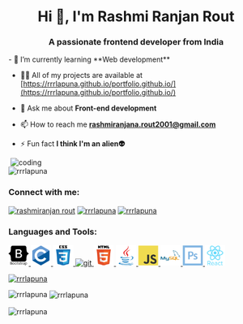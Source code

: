 <h1 align="center">Hi 👋, I'm Rashmi Ranjan Rout</h1>
<h3 align="center">A passionate frontend developer from India</h3>
- 🌱 I’m currently learning **Web development**

- 👨‍💻 All of my projects are available at [https://rrrlapuna.github.io/portfolio.github.io/](https://rrrlapuna.github.io/portfolio.github.io/)

- 💬 Ask me about **Front-end development**

- 📫 How to reach me **rashmiranjana.rout2001@gmail.com**

- ⚡ Fun fact **I think I'm an alien👽**
<img align="right" alt="coding" width="500px" src="https://cdn.myportfolio.com/2fcfcb103788251450a8304378dffded/a62c047f-8369-493c-ab14-71ef51bebc55_rw_1200.gif?h=e8c7ce55b326319eaca316cc1e74518f">

<p align="left"> <img src="https://komarev.com/ghpvc/?username=rrrlapuna&label=Profile%20views&color=0e75b6&style=flat" alt="rrrlapuna" /> </p>



<h3 align="left">Connect with me:</h3>
<p align="left">
<a href="www.linkedin.com/in/techrashmi
" target="blank"><img align="center" src="https://raw.githubusercontent.com/rahuldkjain/github-profile-readme-generator/master/src/images/icons/Social/linked-in-alt.svg" alt="rashmiranjan rout" height="30" width="40" /></a>
<a href="https://instagram.com/rrrlapuna" target="blank"><img align="center" src="https://raw.githubusercontent.com/rahuldkjain/github-profile-readme-generator/master/src/images/icons/Social/instagram.svg" alt="rrrlapuna" height="30" width="40" /></a>
<a href="https://www.leetcode.com/rrrlapuna" target="blank"><img align="center" src="https://raw.githubusercontent.com/rahuldkjain/github-profile-readme-generator/master/src/images/icons/Social/leet-code.svg" alt="rrrlapuna" height="30" width="40" /></a>
</p>

<h3 align="left">Languages and Tools:</h3>
<p align="left"> <a href="https://getbootstrap.com" target="_blank" rel="noreferrer"> <img src="https://raw.githubusercontent.com/devicons/devicon/master/icons/bootstrap/bootstrap-plain-wordmark.svg" alt="bootstrap" width="40" height="40"/> </a> <a href="https://www.cprogramming.com/" target="_blank" rel="noreferrer"> <img src="https://raw.githubusercontent.com/devicons/devicon/master/icons/c/c-original.svg" alt="c" width="40" height="40"/> </a> <a href="https://www.w3schools.com/css/" target="_blank" rel="noreferrer"> <img src="https://raw.githubusercontent.com/devicons/devicon/master/icons/css3/css3-original-wordmark.svg" alt="css3" width="40" height="40"/> </a> <a href="https://git-scm.com/" target="_blank" rel="noreferrer"> <img src="https://www.vectorlogo.zone/logos/git-scm/git-scm-icon.svg" alt="git" width="40" height="40"/> </a> <a href="https://www.w3.org/html/" target="_blank" rel="noreferrer"> <img src="https://raw.githubusercontent.com/devicons/devicon/master/icons/html5/html5-original-wordmark.svg" alt="html5" width="40" height="40"/> </a> <a href="https://www.java.com" target="_blank" rel="noreferrer"> <img src="https://raw.githubusercontent.com/devicons/devicon/master/icons/java/java-original.svg" alt="java" width="40" height="40"/> </a> <a href="https://developer.mozilla.org/en-US/docs/Web/JavaScript" target="_blank" rel="noreferrer"> <img src="https://raw.githubusercontent.com/devicons/devicon/master/icons/javascript/javascript-original.svg" alt="javascript" width="40" height="40"/> </a> <a href="https://www.mysql.com/" target="_blank" rel="noreferrer"> <img src="https://raw.githubusercontent.com/devicons/devicon/master/icons/mysql/mysql-original-wordmark.svg" alt="mysql" width="40" height="40"/> </a> <a href="https://www.photoshop.com/en" target="_blank" rel="noreferrer"> <img src="https://raw.githubusercontent.com/devicons/devicon/master/icons/photoshop/photoshop-line.svg" alt="photoshop" width="40" height="40"/> </a> <a href="https://reactjs.org/" target="_blank" rel="noreferrer"> <img src="https://raw.githubusercontent.com/devicons/devicon/master/icons/react/react-original-wordmark.svg" alt="react" width="40" height="40"/> </a> </p>
<p align="left"> <a href="https://github.com/ryo-ma/github-profile-trophy"><img src="https://github-profile-trophy.vercel.app/?username=rrrlapuna" alt="rrrlapuna" /></a> </p>

<p><img align="left" src="https://github-readme-stats.vercel.app/api/top-langs?username=rrrlapuna&show_icons=true&locale=en&layout=compact" alt="rrrlapuna" /></p>

<p>&nbsp;<img align="center" src="https://github-readme-stats.vercel.app/api?username=rrrlapuna&show_icons=true&locale=en" alt="rrrlapuna" /></p>

<p><img align="center" src="https://github-readme-streak-stats.herokuapp.com/?user=rrrlapuna&" alt="rrrlapuna" /></p>

